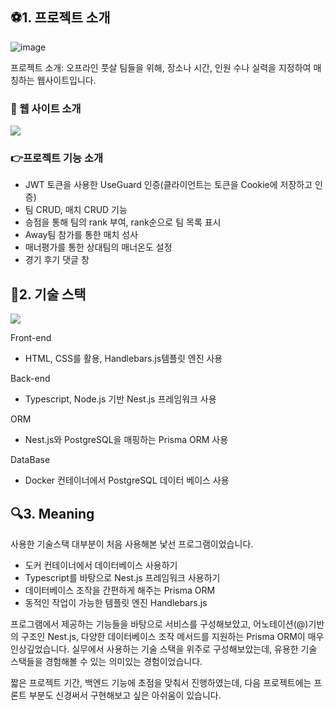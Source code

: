 ## ⚽1. 프로젝트 소개

![image](https://github.com/sangmin0806/FootBall_Matching/assets/134148399/9add304e-f8fe-4964-8ea2-87c4c1a80881)



프로젝트 소개: 오프라인 풋살 팀들을 위해, 장소나 시간, 인원 수나 실력을 지정하여 매칭하는 웹사이트입니다.

### 📘 웹 사이트 소개
![](https://velog.velcdn.com/images/cjstkd2866/post/ceb12501-78b1-4a02-ae33-47f98b46214d/image.gif)
### 👉프로젝트 기능 소개
-  JWT 토큰을 사용한 UseGuard 인증(클라이언트는 토큰을 Cookie에 저장하고 인증)
-  팀 CRUD, 매치 CRUD 기능
-  승점을 통해 팀의 rank 부여, rank순으로 팀 목록 표시
-  Away팀 참가를 통한 매치 성사
-  매너평가를 통한 상대팀의 매너온도 설정
-  경기 후기 댓글 창
## 🔨2. 기술 스택
![](https://velog.velcdn.com/images/cjstkd2866/post/38aa1353-de4a-4b6b-ba8b-48deda629c51/image.png)

Front-end
- HTML, CSS를 활용, Handlebars.js템플릿 엔진 사용

Back-end
- Typescript, Node.js 기반 Nest.js 프레임워크 사용

ORM
- Nest.js와 PostgreSQL을 매핑하는 Prisma ORM 사용

DataBase
- Docker 컨테이너에서 PostgreSQL 데이터 베이스 사용

## 🔍3. Meaning
사용한 기술스택 대부분이 처음 사용해본 낯선 프로그램이었습니다.
- 도커 컨테이너에서 데이터베이스 사용하기
- Typescript를 바탕으로 Nest.js 프레임워크 사용하기
- 데이터베이스 조작을 간편하게 해주는 Prisma ORM
- 동적인 작업이 가능한 템플릿 엔진 Handlebars.js

프로그램에서 제공하는 기능들을 바탕으로 서비스를 구성해보았고, 어노테이션(@)기반의 구조인 Nest.js, 다양한 데이터베이스 조작 메서드를 지원하는 Prisma ORM이 매우 인상깊었습니다.
실무에서 사용하는 기술 스택을 위주로 구성해보았는데, 유용한 기술 스택들을 경험해볼 수 있는 의미있는 경험이었습니다.

짧은 프로젝트 기간, 백엔드 기능에 초점을 맞춰서 진행하였는데, 다음 프로젝트에는 프론트 부분도 신경써서 구현해보고 싶은 아쉬움이 있습니다.
